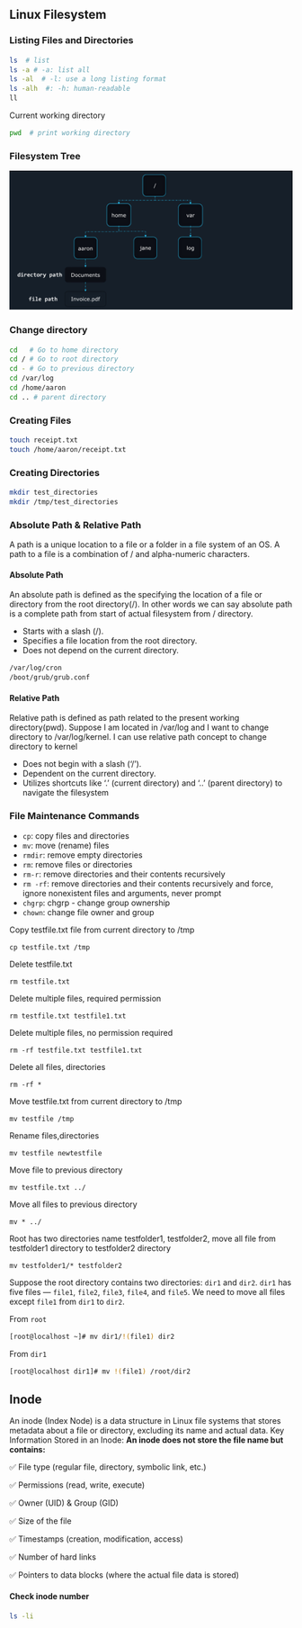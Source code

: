 ## Linux Filesystem

### Listing Files and Directories

```bash
ls  # list
ls -a # -a: list all
ls -al  # -l: use a long listing format
ls -alh  #: -h: human-readable
ll 
```
Current working directory
```bash
pwd  # print working directory
```




### Filesystem Tree
![image alt](https://github.com/mohimenulislam/Linux-Command-Line/blob/5d2f78a071cda779e92e3e732b0f127662e77e1d/Img/file_system_tree.png)


### Change directory 
```bash
cd   # Go to home directory
cd / # Go to root directory
cd - # Go to previous directory
cd /var/log
cd /home/aaron
cd .. # parent directory
```

### Creating Files
```bash
touch receipt.txt
touch /home/aaron/receipt.txt
```
### Creating Directories
```bash
mkdir test_directories
mkdir /tmp/test_directories
```
### Absolute Path & Relative Path

A path is a unique location to a file or a folder in a file system of an OS. A path to a file is a combination of / and alpha-numeric characters.

#### Absolute Path
An absolute path is defined as the specifying the location of a file or directory from the root directory(/). In other words we can say absolute path is a complete path from start of actual filesystem from / directory.

- Starts with a slash (/).
- Specifies a file location from the root directory.
- Does not depend on the current directory.

```bash
/var/log/cron
/boot/grub/grub.conf
```


#### Relative Path
Relative path is defined as path related to the present working directory(pwd). Suppose I am located in /var/log and I want to change directory to /var/log/kernel. I can use relative path concept to change directory to kernel

- Does not begin with a slash (‘/’).
- Dependent on the current directory.
- Utilizes shortcuts like ‘.’ (current directory) and ‘..’ (parent directory) to navigate the filesystem


### File Maintenance Commands
- `cp`: copy files and directories <br>
- `mv`: move (rename) files <br>
- `rmdir`: remove empty directories <br>
- `rm`: remove files or directories <br>
- `rm-r`: remove directories and their contents recursively <br>
- `rm -rf`: remove directories and their contents recursively and force, ignore nonexistent files and arguments, never prompt <br>
- `chgrp`: chgrp - change group ownership <br>
- `chown`: change file owner and group <br>

Copy testfile.txt file from current directory to /tmp <br>
```
cp testfile.txt /tmp
```
Delete testfile.txt <br>
```
rm testfile.txt
```
Delete multiple files, required permission <br>
```
rm testfile.txt testfile1.txt
```
Delete multiple files, no permission required
```
rm -rf testfile.txt testfile1.txt
``` 
Delete all files, directories<br>
```
rm -rf *
```
Move testfile.txt from current directory to /tmp	<br>
```
mv testfile /tmp
```
Rename files,directories	<br>
```
mv testfile newtestfile
```
Move file to previous directory	<br>	
```
mv testfile.txt ../
```
Move all files to previous directory <br>
```
mv * ../
```
Root has two directories name testfolder1, testfolder2, move all file from testfolder1 directory to testfolder2 directory <br>
```
mv testfolder1/* testfolder2
```

Suppose the root directory contains two directories: `dir1` and `dir2`. `dir1` has five files — `file1`, `file2`, `file3`, `file4`, and `file5`. We need to move all files except `file1` from `dir1` to `dir2`.

From `root` 
```bash
[root@localhost ~]# mv dir1/!(file1) dir2
```

From `dir1` 
```bash
[root@localhost dir1]# mv !(file1) /root/dir2
```


## Inode 
An inode (Index Node) is a data structure in Linux file systems that stores metadata about a file or directory, excluding its name and actual data.
Key Information Stored in an Inode:
**An inode does not store the file name but contains:**

✅ File type (regular file, directory, symbolic link, etc.)

✅ Permissions (read, write, execute)

✅ Owner (UID) & Group (GID)

✅ Size of the file

✅ Timestamps (creation, modification, access)

✅ Number of hard links

✅ Pointers to data blocks (where the actual file data is stored)

#### Check inode number

```bash
ls -li
```
 



